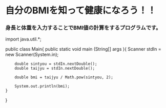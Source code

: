 # 自分のBMIを知って健康になろう！！
### 身長と体重を入力することでBMI値の計算をするプログラムです。

import java.util.*;

public class Main{
	public static void main (String[] args ){
		Scanner stdIn = new Scanner(System.in);

        double sintyou = stdIn.nextDouble(); 
        double taijyu = stdIn.nextDouble(); 

		double bmi = taijyu / Math.pow(sintyou, 2);

		System.out.println(bmi);
	}
}
